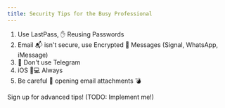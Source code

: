 ```yaml
---
title: Security Tips for the Busy Professional
---
```


1. Use LastPass, ✋ Reusing Passwords
2. Email 📬 isn't secure, use Encrypted 🔑 Messages (Signal, WhatsApp, iMessage)
3. 🚫 Don't use Telegram
4. iOS 📱💻 Always
5. Be careful 🚧 opening email attachments 💣

Sign up for advanced tips! (TODO: Implement me!)

